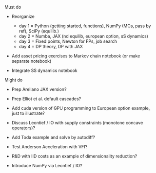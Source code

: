 

Must do

- Reorganize

    - day 1 = Python (getting started, functions), NumPy (MCs, pass by ref), SciPy (equilib.)
    - day 2 = Numba, JAX (nd equilib, european option, sS dynamics)
    - day 3 = Fixed points, Newton for FPs, job search
    - day 4 = DP theory, DP with JAX

- Add asset pricing exercises to Markov chain notebook (or make separate notebook)

- Integrate SS dynamics notebook


Might do

- Prep Arellano JAX version?

- Prep Elliot et al. default cascades?

- Add cuda version of GPU programming to European option example, just to
illustrate?

- Discuss Leontief / IO with supply constraints (monotone concave operators)?

- Add Toda example and solve by autodiff?

- Test Anderson Acceleration with VFI?

- R&D with IID costs as an example of dimensionality reduction?

- Introduce NumPy via Leontief / IO?

